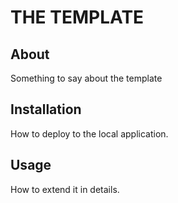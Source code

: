 THE TEMPLATE
======

About
------

Something to say about the template

Installation
------

How to deploy to the local application.

Usage
------

How to extend it in details.
